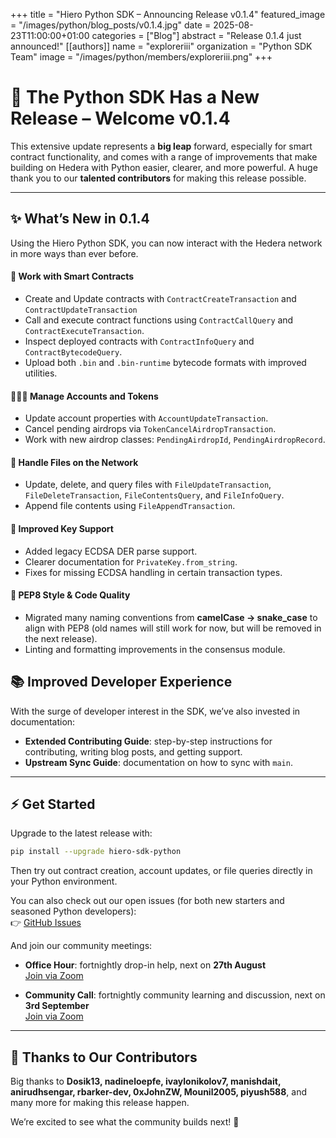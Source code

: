 +++
title           = "Hiero Python SDK – Announcing Release v0.1.4"
featured_image  = "/images/python/blog_posts/v0.1.4.jpg"
date            = 2025-08-23T11:00:00+01:00
categories      = ["Blog"]
abstract        = "Release 0.1.4 just announced!"
[[authors]]
  name         = "exploreriii"
  organization = "Python SDK Team"
  image        = "/images/python/members/exploreriii.png"
+++

# 🚀 The Python SDK Has a New Release – Welcome v0.1.4

This extensive update represents a **big leap** forward, especially for smart contract functionality, and comes with a range of improvements that make building on Hedera with Python easier, clearer, and more powerful. A huge thank you to our **talented contributors** for making this release possible.

---

## ✨ What’s New in 0.1.4

Using the Hiero Python SDK, you can now interact with the Hedera network in more ways than ever before.

#### 🚀 Work with Smart Contracts
- Create and Update contracts with `ContractCreateTransaction` and `ContractUpdateTransaction`
- Call and execute contract functions using `ContractCallQuery` and `ContractExecuteTransaction`.
- Inspect deployed contracts with `ContractInfoQuery` and `ContractBytecodeQuery`.
- Upload both `.bin` and `.bin-runtime` bytecode formats with improved utilities.

#### 🧑‍🤝‍🧑 Manage Accounts and Tokens
- Update account properties with `AccountUpdateTransaction`.
- Cancel pending airdrops via `TokenCancelAirdropTransaction`.
- Work with new airdrop classes: `PendingAirdropId`, `PendingAirdropRecord`.

#### 📂 Handle Files on the Network
- Update, delete, and query files with `FileUpdateTransaction`, `FileDeleteTransaction`, `FileContentsQuery`, and `FileInfoQuery`.
- Append file contents using `FileAppendTransaction`.

#### 🔐 Improved Key Support
- Added legacy ECDSA DER parse support.
- Clearer documentation for `PrivateKey.from_string`.
- Fixes for missing ECDSA handling in certain transaction types.

#### 📝 PEP8 Style & Code Quality
- Migrated many naming conventions from **camelCase → snake_case** to align with PEP8 (old names will still work for now, but will be removed in the next release).
- Linting and formatting improvements in the consensus module.

## 📚 Improved Developer Experience
With the surge of developer interest in the SDK, we’ve also invested in documentation:
- **Extended Contributing Guide**: step-by-step instructions for contributing, writing blog posts, and getting support.
- **Upstream Sync Guide**: documentation on how to sync with `main`.

---

## ⚡ Get Started
Upgrade to the latest release with:

```bash
pip install --upgrade hiero-sdk-python
```

Then try out contract creation, account updates, or file queries directly in your Python environment.

You can also check out our open issues (for both new starters and seasoned Python developers):  
👉 [GitHub Issues](https://github.com/hiero-ledger/hiero-sdk-python/issues)

And join our community meetings:  
- **Office Hour**: fortnightly drop-in help, next on **27th August**  
  [Join via Zoom](https://zoom-lfx.platform.linuxfoundation.org/meetings/hiero?view=week)  

- **Community Call**: fortnightly community learning and discussion, next on **3rd September**  
  [Join via Zoom](https://zoom-lfx.platform.linuxfoundation.org/meetings/hiero?view=week&occurrence=1758117600)

---

## 🙌 Thanks to Our Contributors
Big thanks to **Dosik13, nadineloepfe, ivaylonikolov7, manishdait, anirudhsengar, rbarker-dev, 0xJohnZW, Mounil2005, piyush588**, and many more for making this release happen.

We’re excited to see what the community builds next! 🚀
